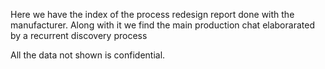 Here we have the index of the process redesign report done with the manufacturer.
Along with it we find the main production chat elaborarated by a recurrent discovery process

All the data not shown is confidential.

